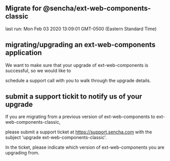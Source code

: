 ## Migrate for @sencha/ext-web-components-classic

last run: Mon Feb 03 2020 13:09:01 GMT-0500 (Eastern Standard Time)

## migrating/upgrading an ext-web-components application

We want to make sure that your upgrade of ext-web-components is successful, so we would like to

schedule a support call with you to walk through the upgrade details.

## submit a support tickit to notify us of your upgrade

If you are migrating from a previous version of ext-web-components to ext-web-components-classic,

please submit a support ticket at https://support.sencha.com with the subject 'upgrade ext-web-components-classic'.

In the ticket, please indicate which version of ext-web-components you are upgrading from.
